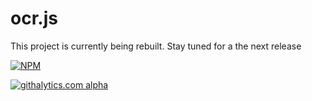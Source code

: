 ocr.js
======

This project is currently being rebuilt. Stay tuned for a the next release

[![NPM](https://nodei.co/npm/ocr.js.png)](https://nodei.co/npm/ocr.js/)

[![githalytics.com alpha](https://cruel-carlota.pagodabox.com/f778f321adad306cf68e08226e636f86 "githalytics.com")](http://githalytics.com/BelfordZ/ocr.js)

<script>
  (function(i,s,o,g,r,a,m){i['GoogleAnalyticsObject']=r;i[r]=i[r]||function(){
  (i[r].q=i[r].q||[]).push(arguments)},i[r].l=1*new Date();a=s.createElement(o),
  m=s.getElementsByTagName(o)[0];a.async=1;a.src=g;m.parentNode.insertBefore(a,m)
  })(window,document,'script','//www.google-analytics.com/analytics.js','ga');

  ga('create', 'UA-35154340-2', 'github.com');
  ga('send', 'pageview');

</script>
